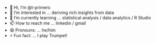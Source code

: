 - 👋 Hi, I’m @t-primero
- 👀 I’m interested in ... deriving rich insights from data
- 🌱 I’m currently learning ... statistical analysis / data analytics / R Studio
- 📫 How to reach me ... linkedin / gmail
- 😄 Pronouns: ... he/him
- ⚡ Fun fact: ... I play Trumpet! 

<!---
t-primero/t-primero is a ✨ special ✨ repository because its `README.md` (this file) appears on your GitHub profile.
You can click the Preview link to take a look at your changes.
--->

